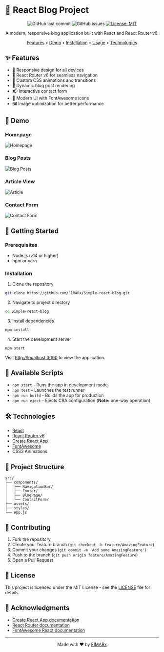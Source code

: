 # 🚀 React Blog Project

<div align="center">

![GitHub last commit](https://img.shields.io/github/last-commit/FIMARx/Simple-react-blog)
![GitHub issues](https://img.shields.io/github/issues/FIMARx/Simple-react-blog)
[![License: MIT](https://img.shields.io/badge/License-MIT-yellow.svg)](https://opensource.org/licenses/MIT)

A modern, responsive blog application built with React and React Router v6.

[Features](#features) • [Demo](#demo) • [Installation](#installation) • [Usage](#usage) • [Technologies](#technologies)

</div>

## ✨ Features

- 📱 Responsive design for all devices
- 🎯 React Router v6 for seamless navigation
- 💅 Custom CSS animations and transitions
- 📝 Dynamic blog post rendering
- 📬 Interactive contact form
- 🎨 Modern UI with FontAwesome icons
- 🖼️ Image optimization for better performance

## 🎯 Demo

### Homepage
![Homepage](https://github.com/FIMARx/Simple-react-blog/assets/69573290/22601df1-a03b-4bb8-9a58-eb425c6e5ac0)

### Blog Posts
![Blog Posts](https://github.com/FIMARx/Simple-react-blog/assets/69573290/d36a8aeb-b924-4709-94a6-92da76cb2175)

### Article View
![Article](https://github.com/FIMARx/Simple-react-blog/assets/69573290/5f1ee646-25df-4b6a-94be-3c27ddfbd591)

### Contact Form
![Contact Form](https://github.com/FIMARx/Simple-react-blog/assets/69573290/c316a4a8-b57b-485b-956b-e5e2a6a05789)

## 🚀 Getting Started

### Prerequisites

- Node.js (v14 or higher)
- npm or yarn

### Installation

1. Clone the repository
```bash
git clone https://github.com/FIMARx/Simple-react-blog.git
```

2. Navigate to project directory
```bash
cd Simple-react-blog
```

3. Install dependencies
```bash
npm install
```

4. Start the development server
```bash
npm start
```

Visit [http://localhost:3000](http://localhost:3000) to view the application.

## 📖 Available Scripts

- `npm start` - Runs the app in development mode
- `npm test` - Launches the test runner
- `npm run build` - Builds the app for production
- `npm run eject` - Ejects CRA configuration (**Note:** one-way operation)

## 🛠️ Technologies

- [React](https://reactjs.org/)
- [React Router v6](https://reactrouter.com/)
- [Create React App](https://create-react-app.dev/)
- [FontAwesome](https://fontawesome.com/)
- CSS3 Animations

## 📁 Project Structure

```
src/
├── components/
│   ├── NavigationBar/
│   ├── Footer/
│   ├── BlogPage/
│   └── ContactForm/
├── assets/
├── styles/
└── App.js
```

## 🤝 Contributing

1. Fork the repository
2. Create your feature branch (`git checkout -b feature/AmazingFeature`)
3. Commit your changes (`git commit -m 'Add some AmazingFeature'`)
4. Push to the branch (`git push origin feature/AmazingFeature`)
5. Open a Pull Request

## 📝 License

This project is licensed under the MIT License - see the [LICENSE](LICENSE) file for details.

## 🙏 Acknowledgments

- [Create React App documentation](https://create-react-app.dev/)
- [React Router documentation](https://reactrouter.com/)
- [FontAwesome React documentation](https://fontawesome.com/v5/docs/web/use-with/react)

---

<div align="center">

Made with ❤️ by [FIMARx](https://github.com/FIMARx)

</div>
